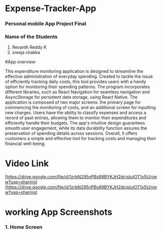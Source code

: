 # Expense-Tracker-App

### Personal mobile App Project Final

### Name of the Students
1. Revanth Reddy K
2. sreeja chakka

#App overview 

This expenditure monitoring application is designed to streamline the effective administration of everyday spending. Created to tackle the issue of efficiently tracking daily costs, this tool provides users with a handy option for monitoring their spending patterns. The program incorporates different libraries, such as React Navigation for seamless navigation and AsyncStorage for persistent data storage, using React Native. The application is composed of two major screens: the primary page for commencing the monitoring of costs, and an additional screen for inputting new charges. Users have the ability to classify expenses and access a record of past entries, allowing them to monitor their expenditures and efficiently handle their budgets. The app's intuitive design guarantees smooth user engagement, while its data durability function assures the preservation of spending details across sessions. Overall, it offers customers a simple and effective tool for tracking costs and managing their financial well-being.

# Video Link

[https://drive.google.com/file/d/1zrbN295nPBs89BYKJH2dcjsIutOT1x5U/view?usp=sharing](https://drive.google.com/file/d/1zrbN295nPBs89BYKJH2dcjsIutOT1x5U/view?usp=sharing)

#  working App Screenshots

### 1. Home Screen 

